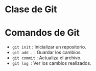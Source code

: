 # Clase de Git 
# Comandos de Git
- ````git init```` : Inicializar un repositorio.
- ````git add .```` : Guardar los cambios.
- ````git commit```` : Actualiza el archivo.
- ````git log ````: Ver los cambios realizados.